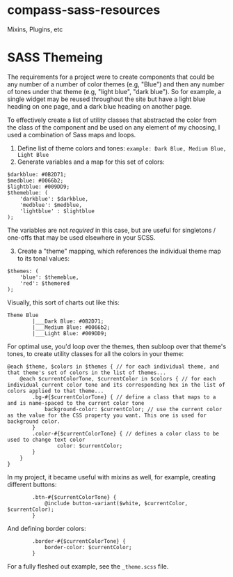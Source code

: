 # compass-sass-resources
Mixins, Plugins, etc


# SASS Themeing

The requirements for a project were to create components that could be any number of a number of color themes (e.g, "Blue") and then any number of tones under that theme (e.g, "light blue", "dark blue"). So for example, a single widget may be reused throughout the site but have a light blue heading on one page, and a dark blue heading on another page.

To effectively create a list of utility classes that abstracted the color from the class of the component and be used on any element of my choosing, I used a combination of Sass maps and loops.

1. Define list of theme colors and tones:
``` example: Dark Blue, Medium Blue, Light Blue ```
2. Generate variables and a map for this set of colors:
````
$darkblue: #0B2D71;
$medblue: #0066b2;
$lightblue: #009DD9;
$themeblue: (
	'darkblue': $darkblue,
	'medblue': $medblue,
	'lightblue' : $lightblue
);
````

The variables are not *required* in this case, but are useful for singletons / one-offs that may be used elsewhere in your SCSS.

3. Create a "theme" mapping, which references the individual theme map to its tonal values:
```
$themes: (
	'blue': $themeblue,
	'red': $themered
);
```

Visually, this sort of charts out like this:

```
Theme Blue
		|___Dark Blue: #0B2D71;
		|___Medium Blue: #0066b2;
		|___Light Blue: #009DD9;
```		

For optimal use, you'd loop over the themes, then subloop over that theme's tones, to create utility classes for all the colors in your theme:


```
@each $theme, $colors in $themes { // for each individual theme, and that theme's set of colors in the list of themes...
	@each $currentColorTone, $currentColor in $colors { // for each individual current color tone and its corresponding hex in the list of colors applied to that theme...
		.bg-#{$currentColorTone} { // define a class that maps to a and is name-spaced to the current color tone  
			background-color: $currentColor; // use the current color as the value for the CSS property you want. This one is used for background color.
		}
		.color-#{$currentColorTone} { // defines a color class to be used to change text color
				color: $currentColor;
		}
	}
}
```
In my project, it became useful with mixins as well, for example, creating different buttons:
```
		.btn-#{$currentColorTone} {
			@include button-variant($white, $currentColor, $currentColor);
		}
```

And defining border colors:
```
		.border-#{$currentColorTone} {
			border-color: $currentColor;
		}
```

For a fully fleshed out example, see the `_theme.scss` file.

